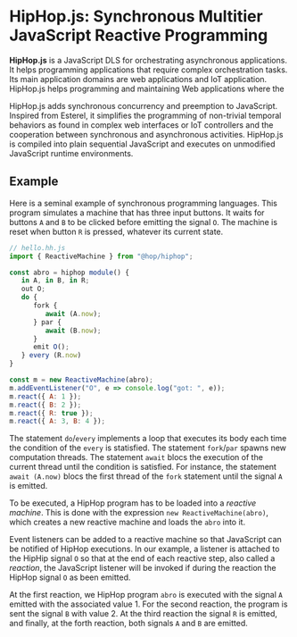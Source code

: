 <!-- ${ var doc = require("hopdoc") } -->

HipHop.js: Synchronous Multitier JavaScript Reactive Programming
================================================================

__HipHop.js__ is a JavaScript DLS for orchestrating asynchronous
applications. It helps programming applications that require complex
orchestration tasks. Its main application domains are web applications
and IoT application. HipHop.js helps programming and maintaining Web
applications where the

HipHop.js adds synchronous concurrency and preemption to
JavaScript. Inspired from Esterel, it simplifies the programming of
non-trivial temporal behaviors as found in complex web interfaces or
IoT controllers and the cooperation between synchronous and
asynchronous activities. HipHop.js is compiled into plain sequential
JavaScript and executes on unmodified JavaScript runtime environments.

Example
-------

Here is a seminal example of synchronous programming languages. This
program simulates a machine that has three input buttons. It waits for
buttons `A` and `B` to be clicked before emitting the signal `O`. The
machine is reset when button `R` is pressed, whatever its current
state.

```javascript
// hello.hh.js
import { ReactiveMachine } from "@hop/hiphop";

const abro = hiphop module() {
   in A, in B, in R;
   out O;
   do {
      fork {
         await (A.now);
      } par {
         await (B.now);
      }
      emit O();
   } every (R.now)
}

const m = new ReactiveMachine(abro);
m.addEventListener("O", e => console.log("got: ", e));
m.react({ A: 1 });
m.react({ B: 2 });
m.react({ R: true });
m.react({ A: 3, B: 4 });
```

The statement `do`/`every` implements a loop that executes its body
each time the condition of the `every` is statisfied. The statement
`fork`/`par` spawns new computation threads. The statement `await`
blocs the execution of the current thread until the condition is
satisfied. For instance, the statement `await (A.now)` blocs the
first thread of the `fork` statement until the signal `A` is emitted.

To be executed, a HipHop program has to be loaded into a _reactive machine_.
This is done with the expression `new ReactiveMachine(abro)`, which creates
a new reactive machine and loads the `abro` into it.

Event listeners can be added to a reactive machine so that JavaScript
can be notified of HipHop executions. In our example, a listener
is attached to the HipHip signal `O` so that at the end of each
reactive step, also called a _reaction_, the JavaScript listener will
be invoked if during the reaction the HipHop signal `O` as been emitted.

At the first reaction, we HipHop program `abro` is executed with
the signal `A` emitted with the associated value 1. For the second
reaction, the program is sent the signal `B` with value 2. At
the third reaction the signal `R` is emitted, and finally, at
the forth reaction, both signals `A` and `B` are emitted.
